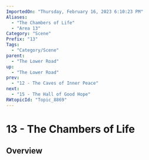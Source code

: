 ```yaml
---
ImportedOn: "Thursday, February 16, 2023 6:10:23 PM"
Aliases:
  - "The Chambers of Life"
  - "Area 13"
Category: "Scene"
Prefix: "13"
Tags:
  - "Category/Scene"
parent:
  - "The Lower Road"
up:
  - "The Lower Road"
prev:
  - "12 - The Caves of Inner Peace"
next:
  - "15 - The Hall of Good Hope"
RWtopicId: "Topic_8869"
---
```

# 13 - The Chambers of Life
## Overview
